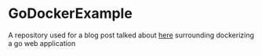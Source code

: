 # GoDockerExample
A repository used for a blog post talked about [here](https://morganabbotts.uk/how-to-dockerize-a-go-application/) surrounding dockerizing a go web application
